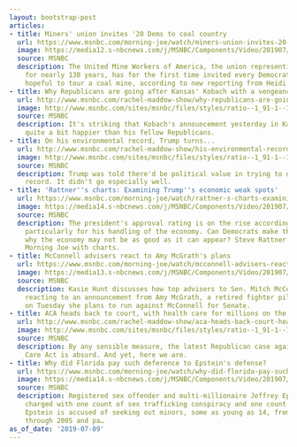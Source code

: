 ```yaml
---
layout: bootstrap-post
articles:
- title: Miners' union invites '20 Dems to coal country
  url: https://www.msnbc.com/morning-joe/watch/miners-union-invites-20-dems-to-coal-country-63525957636
  image: https://media12.s-nbcnews.com/j/MSNBC/Components/Video/201907/n_mj_heidi_190709_1920x1080.nbcnews-fp-1200-630.jpg
  source: MSNBC
  description: The United Mine Workers of America, the union representing mineworkers
    for nearly 130 years, has for the first time invited every Democratic presidential
    hopeful to tour a coal mine, according to new reporting from Heidi Przybyla.
- title: Why Republicans are going after Kansas' Kobach with a vengeance
  url: http://www.msnbc.com/rachel-maddow-show/why-republicans-are-going-after-kansas-kobach-vengeance
  image: http://www.msnbc.com/sites/msnbc/files/styles/ratio--1_91-1--1200x630/public/ap_16325721085555.jpg?itok=I8El26oQ
  source: MSNBC
  description: It's striking that Kobach's announcement yesterday in Kansas made Democrats
    quite a bit happier than his fellow Republicans.
- title: On his environmental record, Trump turns...
  url: http://www.msnbc.com/rachel-maddow-show/his-environmental-record-trump-turns-greenhouse-gaslighting
  image: http://www.msnbc.com/sites/msnbc/files/styles/ratio--1_91-1--1200x630/public/180717-trump-cabinet-room-whites-house-njs-1442_70db24a026d8101d5d78b3f938661489.fit-2000w.jpg?itok=H_WRFL6r
  source: MSNBC
  description: Trump was told there'd be political value in trying to defend his environmental
    record. It didn't go especially well.
- title: 'Rattner''s charts: Examining Trump''s economic weak spots'
  url: https://www.msnbc.com/morning-joe/watch/rattner-s-charts-examining-trump-s-economic-weak-spots-63524421602
  image: https://media14.s-nbcnews.com/j/MSNBC/Components/Video/201907/n_mj_rattner_190709_1920x1080.nbcnews-fp-1200-630.jpg
  source: MSNBC
  description: The president's approval rating is on the rise according to new polling,
    particularly for his handling of the economy. Can Democrats make their case for
    why the economy may not be as good as it can appear? Steve Rattner returns to
    Morning Joe with charts.
- title: McConnell advisers react to Amy McGrath's plans
  url: https://www.msnbc.com/morning-joe/watch/mcconnell-advisers-react-to-amy-mcgrath-s-plans-63523909623
  image: https://media13.s-nbcnews.com/j/MSNBC/Components/Video/201907/n_mj_kasie1_190709_1920x1080.nbcnews-fp-1200-630.jpg
  source: MSNBC
  description: Kasie Hunt discusses how top advisers to Sen. Mitch McConnell are publicly
    reacting to an announcement from Amy McGrath, a retired fighter pilot who announced
    on Tuesday she plans to run against McConnell for Senate.
- title: ACA heads back to court, with health care for millions on the line
  url: http://www.msnbc.com/rachel-maddow-show/aca-heads-back-court-health-care-millions-the-line
  image: http://www.msnbc.com/sites/msnbc/files/styles/ratio--1_91-1--1200x630/public/gettyimages-469064134-edit.jpg?itok=99Luyf9U
  source: MSNBC
  description: By any sensible measure, the latest Republican case against the Affordable
    Care Act is absurd. And yet, here we are.
- title: Why did Florida pay such deference to Epstein's defense?
  url: https://www.msnbc.com/morning-joe/watch/why-did-florida-pay-such-deference-to-epstein-s-defense-63520837742
  image: https://media14.s-nbcnews.com/j/MSNBC/Components/Video/201907/n_mj_first_190709_1920x1080.nbcnews-fp-1200-630.jpg
  source: MSNBC
  description: Registered sex offender and multi-millionaire Jeffrey Epstein is being
    charged with one count of sex trafficking conspiracy and one count of sex trafficking.
    Epstein is accused of seeking out minors, some as young as 14, from at least 2002
    through 2005 and pa…
as_of_date: '2019-07-09'
---
```


